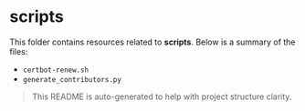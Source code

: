 # scripts

This folder contains resources related to **scripts**. Below is a summary of the files:

- `certbot-renew.sh`
- `generate_contributors.py`

> This README is auto-generated to help with project structure clarity.
